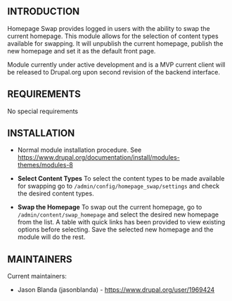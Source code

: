 INTRODUCTION
------------
Homepage Swap provides logged in users with the ability to swap the
current homepage. This module allows for the selection of content
types available for swapping. It will unpublish the current homepage,
publish the new homepage and set it as the default front page.

Module currently under active development and is a MVP current client will be released to Drupal.org upon second revision of the backend interface. 


REQUIREMENTS
------------

No special requirements


INSTALLATION
------------

* Normal module installation procedure. See
https://www.drupal.org/documentation/install/modules-themes/modules-8

* **Select Content Types**
To select the content types to be made available for swapping go to
`/admin/config/homepage_swap/settings` and check the desired content types.

* **Swap the Homepage**
To swap out the current homepage, go to `/admin/content/swap_homepage` and select the desired
new homepage from the list. A table with quick links has been 
provided to view existing options before selecting. Save the selected
new homepage and the module will do the rest.


MAINTAINERS
-----------

Current maintainers:
 * Jason Blanda (jasonblanda) - https://www.drupal.org/user/1969424
